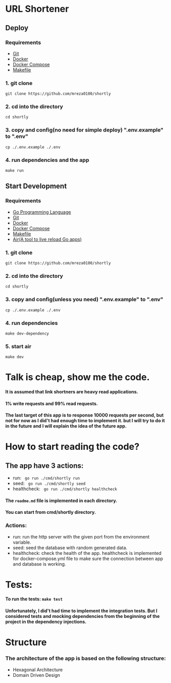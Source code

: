 # URL Shortener

## Deploy
### Requirements
- [Git](https://git-scm.com/book/en/v2/Getting-Started-Installing-Git)
- [Docker](https://docs.docker.com/get-docker/)
- [Docker Compose](https://docs.docker.com/compose/install/)
- [Makefile](https://stackoverflow.com/questions/3915067/what-are-makefiles-make-install)

### 1. git clone
```
git clone https://github.com/mreza0100/shortly
```
### 2. cd into the directory
```
cd shortly
```
### 3. copy and config(no need for simple deploy) ".env.example" to ".env"
```
cp ./.env.example ./.env
```
### 4. run dependencies and the app
```
make run
```
## Start Development
### Requirements

- [Go Programming Language](https://go.dev/doc/install)
- [Git](https://git-scm.com/book/en/v2/Getting-Started-Installing-Git)
- [Docker](https://docs.docker.com/get-docker/)
- [Docker Compose](https://docs.docker.com/compose/install/)
- [Makefile](https://stackoverflow.com/questions/3915067/what-are-makefiles-make-install)
- [Air(A tool to live reload Go apps)](https://github.com/cosmtrek/air)


### 1. git clone
```
git clone https://github.com/mreza0100/shortly
```
### 2. cd into the directory
```
cd shortly
```
### 3. copy and config(unless you need) ".env.example" to ".env"
```
cp ./.env.example ./.env
```
### 4. run dependencies
```
make dev-dependency
```
### 5. start air
```
make dev
```
# Talk is cheap, show me the code.

#### It is assumed that link shortners are heavy read applications.
#### 1% write requests and 99% read requests.
#### The last target of this app is to response 10000 requests per second, but not for now as I did't had enough time to implement it. but I will try to do it in the future and I will explain the idea of the future app.

# How to start reading the code?
## The app have 3 actions:
- run:         ``` go run ./cmd/shortly run```
- seed:        ``` go run ./cmd/shortly seed```
- healthcheck: ``` go run ./cmd/shortly healthcheck```

#### The ```readme.md``` file is implemented in each directory.
#### You can start from cmd/shortly directory.

### Actions:
- run: run the http server with the given port from the environment variable.
- seed: seed the database with random generated data.
- healthcheck: check the health of the app. healthcheck is implemented for docker-compose.yml file to make sure the connection between app and database is working.

# Tests:
#### To run the tests: ```make test```
#### Unfortunately, I did't had time to implement the integration tests. But I considered tests and mocking dependencies from the beginning of the project in the dependency injections.

# Structure
### The architecture of the app is based on the following structure:
- Hexagonal Architecture
- Domain Driven Design
